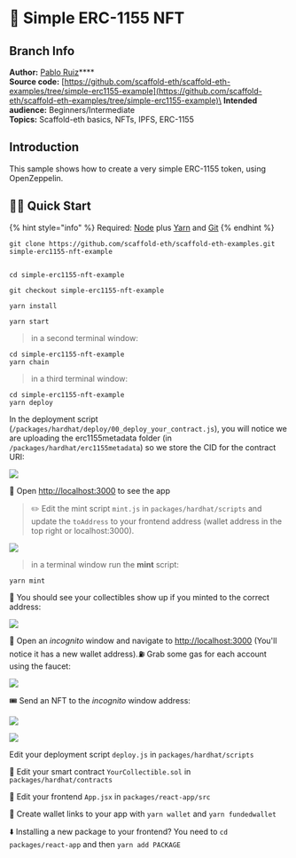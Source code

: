 # 🎫 Simple ERC-1155 NFT

## Branch Info

**Author:** [Pablo Ruiz](https://github.com/pabloruiz55)****\
**Source code:** [https://github.com/scaffold-eth/scaffold-eth-examples/tree/simple-erc1155-example](https://github.com/scaffold-eth/scaffold-eth-examples/tree/simple-erc1155-example)\
**Intended audience:** Beginners/Intermediate\
**Topics:** Scaffold-eth basics, NFTs, IPFS, ERC-1155

## Introduction

This sample shows how to create a very simple ERC-1155 token, using OpenZeppelin.

## 🏃‍♀️ Quick Start

{% hint style="info" %}
Required: [Node](https://nodejs.org/dist/latest-v12.x/) plus [Yarn](https://classic.yarnpkg.com/en/docs/install/) and [Git](https://git-scm.com/downloads)
{% endhint %}

```
git clone https://github.com/scaffold-eth/scaffold-eth-examples.git simple-erc1155-nft-example
```

```

cd simple-erc1155-nft-example

git checkout simple-erc1155-nft-example
```

```
yarn install
```

```
yarn start
```

> in a second terminal window:

```
cd simple-erc1155-nft-example
yarn chain
```

> in a third terminal window:

```
cd simple-erc1155-nft-example
yarn deploy
```

In the deployment script (`/packages/hardhat/deploy/00_deploy_your_contract.js`), you will notice we are uploading the erc1155metadata folder (in `/packages/hardhat/erc1155metadata`) so we store the CID for the contract URI:

![](../../.gitbook/assets/screen-shot-2021-06-30-at-2.02.20-pm.png)

📱 Open [http://localhost:3000](http://localhost:3000/) to see the app

> ✏️ Edit the mint script `mint.js` in `packages/hardhat/scripts` and update the `toAddress` to your frontend address (wallet address in the top right or localhost:3000).

![](../../.gitbook/assets/screen-shot-2021-06-30-at-1.48.39-pm.png)

> &#x20;in a terminal window run the **mint** script:

```
yarn mint
```

👀 You should see your collectibles show up if you minted to the correct address:

![](../../.gitbook/assets/screen-shot-2021-06-30-at-1.53.49-pm.png)

👛 Open an _incognito_ window and navigate to [http://localhost:3000](http://localhost:3000/) (You'll notice it has a new wallet address).⛽️ Grab some gas for each account using the faucet:

![](https://user-images.githubusercontent.com/2653167/109543971-35b10f00-7a84-11eb-832e-36d6b66afbe7.png)

🎟 Send an NFT to the _incognito_ window address:

![](../../.gitbook/assets/screen-shot-2021-06-30-at-1.56.44-pm.png)

![](../../.gitbook/assets/screen-shot-2021-06-30-at-1.59.01-pm.png)

Edit your deployment script `deploy.js` in `packages/hardhat/scripts`

🔏 Edit your smart contract `YourCollectible.sol` in `packages/hardhat/contracts`

📝 Edit your frontend `App.jsx` in `packages/react-app/src`

🔑 Create wallet links to your app with `yarn wallet` and `yarn fundedwallet`

⬇️ Installing a new package to your frontend? You need to `cd packages/react-app` and then `yarn add PACKAGE`
